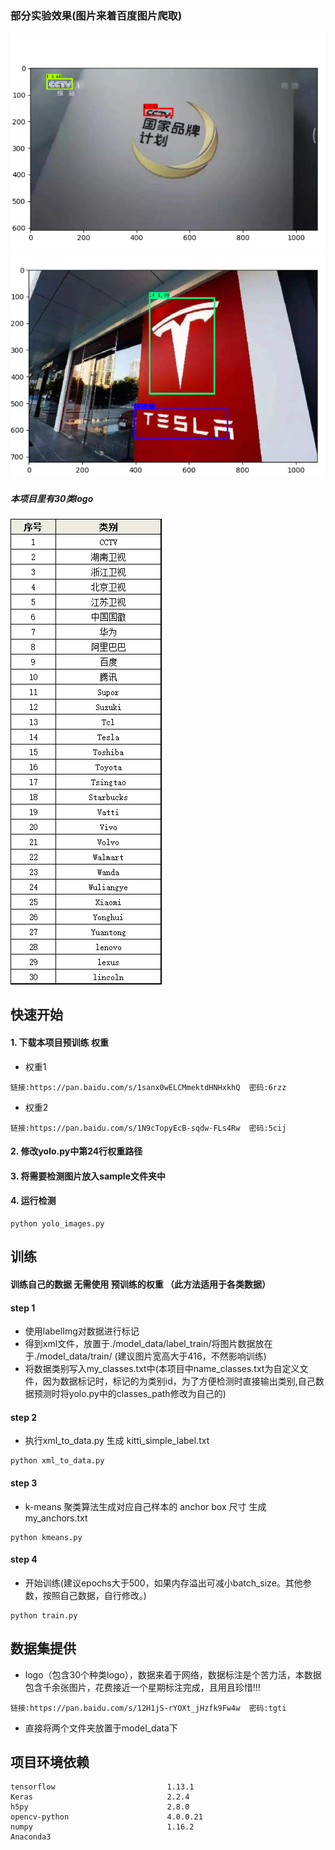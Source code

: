 ### 部分实验效果(图片来着百度图片爬取)
![Image text](model_data/1.png)
![Image text](model_data/2.png)
##### 本项目里有30类logo
![Image text](model_data/3.png)
## 快速开始
#### 1. 下载本项目预训练 权重
- 权重1
```
链接:https://pan.baidu.com/s/1sanx0wELCMmektdHNHxkhQ  密码:6rzz
```
- 权重2
```
链接:https://pan.baidu.com/s/1N9cTopyEcB-sqdw-FLs4Rw  密码:5cij
```
#### 2. 修改yolo.py中第24行权重路径
#### 3. 将需要检测图片放入sample文件夹中
#### 4. 运行检测
```
python yolo_images.py
```
## 训练
#### 训练自己的数据 无需使用 预训练的权重 （此方法适用于各类数据）
#### step 1
- 使用labelImg对数据进行标记
- 得到xml文件，放置于./model_data/label_train/将图片数据放在于./model_data/train/
(建议图片宽高大于416，不然影响训练)
- 将数据类别写入my_classes.txt中(本项目中name_classes.txt为自定义文件，因为数据标记时，标记的为类别id，为了方便检测时直接输出类别,自己数据预测时将yolo.py中的classes_path修改为自己的)
#### step 2
- 执行xml_to_data.py 生成 kitti_simple_label.txt
```
python xml_to_data.py
```
#### step 3
-  k-means 聚类算法生成对应自己样本的 anchor box 尺寸 生成 my_anchors.txt
```
python kmeans.py
```
#### step 4
- 开始训练(建议epochs大于500，如果内存溢出可减小batch_size。其他参数，按照自己数据，自行修改。)
```
python train.py
```

## 数据集提供
- logo（包含30个种类logo），数据来着于网络，数据标注是个苦力活，本数据包含千余张图片，花费接近一个星期标注完成，且用且珍惜!!!
```
链接:https://pan.baidu.com/s/12H1jS-rYOXt_jHzfk9Fw4w  密码:tgti
```
- 直接将两个文件夹放置于model_data下
## 项目环境依赖
```
tensorflow                         1.13.1    
Keras                              2.2.4  
h5py                               2.8.0 
opencv-python                      4.0.0.21  
numpy                              1.16.2  
Anaconda3
```
